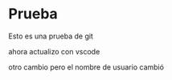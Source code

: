 # Prueba
Esto es una prueba de git

ahora actualizo con vscode

otro cambio pero el nombre de usuario cambió